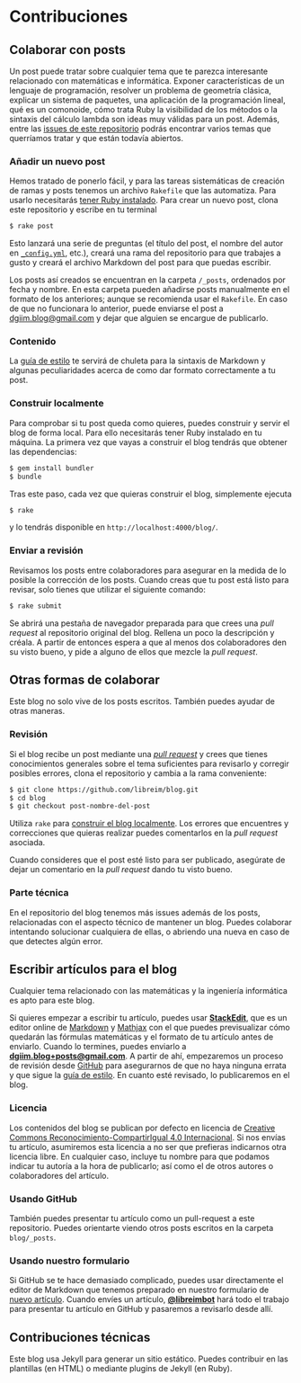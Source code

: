 # Contribuciones



## Colaborar con posts

Un post puede tratar sobre cualquier tema que te parezca interesante relacionado
con matemáticas e informática. Exponer características de un lenguaje de programación,
resolver un problema de geometría clásica, explicar un sistema de paquetes, una
aplicación de la programación lineal, qué es un comonoide, cómo trata Ruby la
visibilidad de los métodos o la sintaxis del cálculo lambda son ideas
muy válidas para un post. Además, entre las [issues de este repositorio](https://github.com/libreim/blog/labels/post) podrás encontrar
varios temas que querríamos tratar y que están todavía abiertos.

### Añadir un nuevo post

Hemos tratado de ponerlo fácil, y para las tareas sistemáticas de creación de
ramas y posts tenemos un archivo `Rakefile` que las automatiza. Para usarlo
necesitarás [tener Ruby instalado](https://rvm.io/). Para crear un nuevo post, clona este repositorio
y escribe en tu terminal

~~~sh
$ rake post
~~~

Esto lanzará una serie de preguntas (el título del post, el nombre del autor
en [`_config.yml`](https://github.com/libreim/blog/blob/gh-pages/_config.yml), etc.),
creará una rama del repositorio para que trabajes a gusto y creará el archivo
Markdown del post para que puedas escribir.

Los posts así creados se encuentran en la carpeta `/_posts`, ordenados por fecha
y nombre. En esta carpeta pueden añadirse posts manualmente en el formato de los
anteriores; aunque se recomienda usar el `Rakefile`. En caso de que no funcionara lo anterior, puede enviarse
el post a dgiim.blog@gmail.com y dejar que alguien se
encargue de publicarlo.


### Contenido

La [guía de estilo](http://libreim.github.io/blog/styleguide) te servirá de
chuleta para la sintaxis de Markdown y algunas peculiaridades acerca de como dar
formato correctamente a tu post.

### Construir localmente

Para comprobar si tu post queda como quieres, puedes construir y servir el blog
de forma local. Para ello necesitarás tener Ruby instalado en tu máquina. La
primera vez que vayas a construir el blog tendrás que obtener las dependencias:

~~~sh
$ gem install bundler
$ bundle
~~~

Tras este paso, cada vez que quieras construir el blog, simplemente ejecuta

~~~sh
$ rake
~~~

y lo tendrás disponible en `http://localhost:4000/blog/`.

### Enviar a revisión

Revisamos los posts entre colaboradores para asegurar en la medida de lo posible
la corrección de los posts. Cuando creas que tu post está listo para revisar,
solo tienes que utilizar el siguiente comando:

~~~sh
$ rake submit
~~~

Se abrirá una pestaña de navegador preparada para que crees una *pull request*
al repositorio original del blog. Rellena un poco la descripción y créala. A
partir de entonces espera a que al menos dos colaboradores den su visto bueno,
y pide a alguno de ellos que mezcle la *pull request*.

## Otras formas de colaborar

Este blog no solo vive de los posts escritos. También puedes ayudar de otras
maneras.

### Revisión

Si el blog recibe un post mediante una [*pull request*](https://github.com/libreim/blog/pulls)
y crees que tienes conocimientos generales sobre el tema suficientes para
revisarlo y corregir posibles errores, clona el repositorio y cambia a la rama
conveniente:

~~~sh
$ git clone https://github.com/libreim/blog.git
$ cd blog
$ git checkout post-nombre-del-post
~~~

Utiliza `rake` para [construir el blog localmente](#construir-localmente).
Los errores que encuentres y correcciones que quieras realizar puedes comentarlos
en la *pull request* asociada.

Cuando consideres que el post esté listo para ser publicado, asegúrate de dejar
un comentario en la *pull request* dando tu visto bueno.

### Parte técnica

En el repositorio del blog tenemos más issues además de los posts, relacionadas con el aspecto técnico
de mantener un blog. Puedes colaborar intentando solucionar cualquiera de ellas, o abriendo una nueva en
caso de que detectes algún error.


## Escribir artículos para el blog

Cualquier tema relacionado con las matemáticas y la ingeniería informática es apto para este blog.

Si quieres empezar a escribir tu artículo, puedes usar [**StackEdit**](https://stackedit.io/), que es un editor online de [Markdown](https://daringfireball.net/projects/markdown/)
y [Mathjax](https://www.mathjax.org/) con el que puedes previsualizar cómo quedarán las fórmulas matemáticas y el formato de tu artículo antes de enviarlo. 
Cuando lo termines, puedes enviarlo a **dgiim.blog+posts@gmail.com**. A partir de ahí, empezaremos un proceso de revisión desde [GitHub](https://github.com/libreim/blog/pulls)
para asegurarnos de que no haya ninguna errata y que sigue la [guía de estilo](http://tux.ugr.es/dgiimblog/styleguide/). En cuanto
esté revisado, lo publicaremos en el blog.

### Licencia
Los contenidos del blog se publican por defecto en licencia de [Creative Commons Reconocimiento-CompartirIgual 4.0 Internacional](http://creativecommons.org/licenses/by-sa/4.0/).
Si nos envías tu artículo, asumiremos esta licencia a no ser que prefieras indicarnos otra licencia libre. En cualquier caso,
incluye tu nombre para que podamos indicar tu autoría a la hora de publicarlo; así como el de otros autores o colaboradores
del artículo.


### Usando GitHub
También puedes presentar tu artículo como un pull-request a este repositorio. Puedes orientarte viendo otros posts escritos en la carpeta `blog/_posts`.

### Usando nuestro formulario
Si GitHub se te hace demasiado complicado, puedes usar directamente el editor de Markdown que tenemos preparado en nuestro formulario de [nuevo artículo](http://tux.ugr.es/dgiim/new/post). Cuando envíes un artículo, [**@libreimbot**](https://github.com/libreimbot) hará todo el trabajo para presentar tu artículo en GitHub y pasaremos a revisarlo desde allí. 

## Contribuciones técnicas

Este blog usa Jekyll para generar un sitio estático. Puedes contribuir en las plantillas (en HTML) o mediante plugins de Jekyll (en Ruby).
